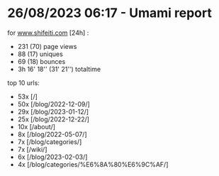 # 26/08/2023 06:17 - Umami report
for www.shifeiti.com [24h] :

 - 231 (70) page views
 - 88 (17) uniques
 - 69 (18) bounces
 - 3h 16' 18'' (31' 21'') totaltime


top 10 urls:
 - 53x [/]
 - 50x [/blog/2022-12-09/]
 - 29x [/blog/2023-01-12/]
 - 25x [/blog/2022-12-22/]
 - 10x [/about/]
 - 8x [/blog/2022-05-07/]
 - 7x [/blog/categories/]
 - 7x [/wiki/]
 - 6x [/blog/2023-02-03/]
 - 4x [/blog/categories/%E6%8A%80%E6%9C%AF/]


